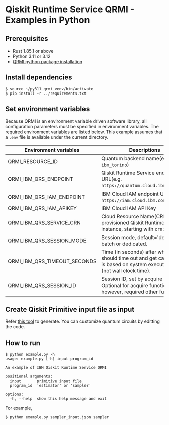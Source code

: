 # Qiskit Runtime Service QRMI - Examples in Python

## Prerequisites

* Rust 1.85.1 or above
* Python 3.11 or 3.12
* [QRMI python package installation](../../../README.md)

## Install dependencies

```shell-session
$ source ~/py311_qrmi_venv/bin/activate
$ pip install -r ../requirements.txt
```

## Set environment variables

Because QRMI is an environment variable driven software library, all configuration parameters must be specified in environment variables. The required environment variables are listed below. This example assumes that a `.env` file is available under the current directory.

| Environment variables | Descriptions |
| ---- | ---- |
| QRMI_RESOURCE_ID | Quantum backend name(e.g. `ibm_torino`) |
| QRMI_IBM_QRS_ENDPOINT | Qiskit Runtime Service endpoint URL(e.g. `https://quantum.cloud.ibm.com/api`) |
| QRMI_IBM_QRS_IAM_ENDPOINT | IBM Cloud IAM endpoint URL(e.g. `https://iam.cloud.ibm.com`) |
| QRMI_IBM_QRS_IAM_APIKEY | IBM Cloud IAM API Key |
| QRMI_IBM_QRS_SERVICE_CRN | Cloud Resource Name(CRN) of the provisioned Qiskit Runtime Service instance, starting with `crn:v1:`. |
| QRMI_IBM_QRS_SESSION_MODE | Session mode, default='dedicated', batch or dedicated. |
| QRMI_IBM_QRS_TIMEOUT_SECONDS | Time (in seconds) after which job should time out and get cancelled. It is based on system execution time (not wall clock time). 
| QRMI_IBM_QRS_SESSION_ID | Session ID, set by acquire function. Optional for acquire function, however, required other functions. |

## Create Qiskit Primitive input file as input

Refer [this tool](../../../../commands/qrun/qiskit_pubs_gen) to generate. You can customize quantum circuits by editting the code.

## How to run

```shell-session
$ python example.py -h
usage: example.py [-h] input program_id

An example of IBM Qiskit Runtime Service QRMI

positional arguments:
  input       primitive input file
  program_id  'estimator' or 'sampler'

options:
  -h, --help  show this help message and exit
```
For example,
```shell-session
$ python example.py sampler_input.json sampler
```
